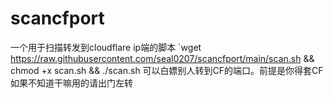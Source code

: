 # scancfport
一个用于扫描转发到cloudflare ip端的脚本
`wget https://raw.githubusercontent.com/seal0207/scancfport/main/scan.sh && chmod +x scan.sh && ./scan.sh
可以白嫖别人转到CF的端口。前提是你得套CF
如果不知道干嘛用的请出门左转
